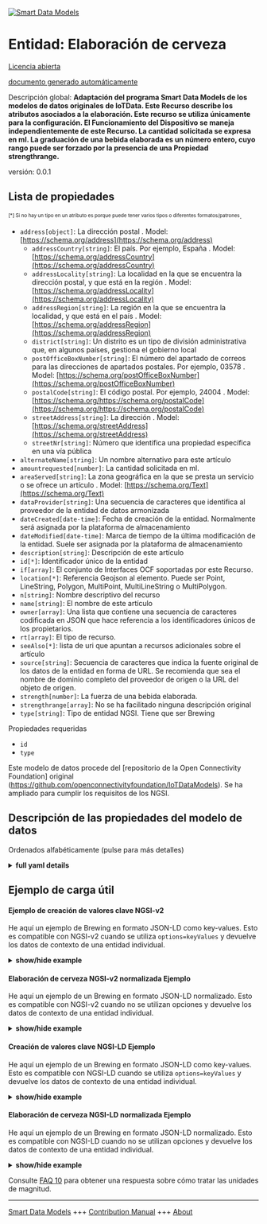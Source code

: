 <!-- 10-Header -->    
[![Smart Data Models](https://smartdatamodels.org/wp-content/uploads/2022/01/SmartDataModels_logo.png "Logo")](https://smartdatamodels.org)    
Entidad: Elaboración de cerveza    
===============================<!-- /10-Header -->    
<!-- 15-License -->    
[Licencia abierta](https://github.com/smart-data-models//dataModel.OCF/blob/master/Brewing/LICENSE.md)    
[documento generado automáticamente](https://docs.google.com/presentation/d/e/2PACX-1vTs-Ng5dIAwkg91oTTUdt8ua7woBXhPnwavZ0FxgR8BsAI_Ek3C5q97Nd94HS8KhP-r_quD4H0fgyt3/pub?start=false&loop=false&delayms=3000#slide=id.gb715ace035_0_60)    
<!-- /15-License -->    
<!-- 20-Description -->    
Descripción global: **Adaptación del programa Smart Data Models de los modelos de datos originales de IoTData. Este Recurso describe los atributos asociados a la elaboración. Este recurso se utiliza únicamente para la configuración. El Funcionamiento del Dispositivo se maneja independientemente de este Recurso. La cantidad solicitada se expresa en ml. La graduación de una bebida elaborada es un número entero, cuyo rango puede ser forzado por la presencia de una Propiedad strengthrange.**    
versión: 0.0.1    
<!-- /20-Description -->    
<!-- 30-PropertiesList -->    
## Lista de propiedades    
<sup><sub>[*] Si no hay un tipo en un atributo es porque puede tener varios tipos o diferentes formatos/patrones</sub></sup>.    
- `address[object]`: La dirección postal  . Model: [https://schema.org/address](https://schema.org/address)	- `addressCountry[string]`: El país. Por ejemplo, España  . Model: [https://schema.org/addressCountry](https://schema.org/addressCountry)    
	- `addressLocality[string]`: La localidad en la que se encuentra la dirección postal, y que está en la región  . Model: [https://schema.org/addressLocality](https://schema.org/addressLocality)    
	- `addressRegion[string]`: La región en la que se encuentra la localidad, y que está en el país  . Model: [https://schema.org/addressRegion](https://schema.org/addressRegion)    
	- `district[string]`: Un distrito es un tipo de división administrativa que, en algunos países, gestiona el gobierno local      
	- `postOfficeBoxNumber[string]`: El número del apartado de correos para las direcciones de apartados postales. Por ejemplo, 03578  . Model: [https://schema.org/postOfficeBoxNumber](https://schema.org/postOfficeBoxNumber)    
	- `postalCode[string]`: El código postal. Por ejemplo, 24004  . Model: [https://schema.org/https://schema.org/postalCode](https://schema.org/https://schema.org/postalCode)    
	- `streetAddress[string]`: La dirección  . Model: [https://schema.org/streetAddress](https://schema.org/streetAddress)    
	- `streetNr[string]`: Número que identifica una propiedad específica en una vía pública      
- `alternateName[string]`: Un nombre alternativo para este artículo  - `amountrequested[number]`: La cantidad solicitada en ml.  - `areaServed[string]`: La zona geográfica en la que se presta un servicio o se ofrece un artículo  . Model: [https://schema.org/Text](https://schema.org/Text)- `dataProvider[string]`: Una secuencia de caracteres que identifica al proveedor de la entidad de datos armonizada  - `dateCreated[date-time]`: Fecha de creación de la entidad. Normalmente será asignada por la plataforma de almacenamiento  - `dateModified[date-time]`: Marca de tiempo de la última modificación de la entidad. Suele ser asignada por la plataforma de almacenamiento  - `description[string]`: Descripción de este artículo  - `id[*]`: Identificador único de la entidad  - `if[array]`: El conjunto de Interfaces OCF soportadas por este Recurso.  - `location[*]`: Referencia Geojson al elemento. Puede ser Point, LineString, Polygon, MultiPoint, MultiLineString o MultiPolygon.  - `n[string]`: Nombre descriptivo del recurso  - `name[string]`: El nombre de este artículo  - `owner[array]`: Una lista que contiene una secuencia de caracteres codificada en JSON que hace referencia a los identificadores únicos de los propietarios.  - `rt[array]`: El tipo de recurso.  - `seeAlso[*]`: lista de uri que apuntan a recursos adicionales sobre el artículo  - `source[string]`: Secuencia de caracteres que indica la fuente original de los datos de la entidad en forma de URL. Se recomienda que sea el nombre de dominio completo del proveedor de origen o la URL del objeto de origen.  - `strength[number]`: La fuerza de una bebida elaborada.  - `strengthrange[array]`: No se ha facilitado ninguna descripción original  - `type[string]`: Tipo de entidad NGSI. Tiene que ser Brewing  <!-- /30-PropertiesList -->    
<!-- 35-RequiredProperties -->    
Propiedades requeridas    
- `id`  - `type`  <!-- /35-RequiredProperties -->    
<!-- 40-RequiredProperties -->    
Este modelo de datos procede del [repositorio de la Open Connectivity Foundation] original (https://github.com/openconnectivityfoundation/IoTDataModels). Se ha ampliado para cumplir los requisitos de los NGSI.    
<!-- /40-RequiredProperties -->    
<!-- 50-DataModelHeader -->    
## Descripción de las propiedades del modelo de datos    
Ordenados alfabéticamente (pulse para más detalles)    
<!-- /50-DataModelHeader -->    
<!-- 60-ModelYaml -->    
<details><summary><strong>full yaml details</strong></summary>      
```yaml    
Brewing:      
  description: 'Smart Data Models Program adaptation of the original IoTData data Models. This Resource describes the attributes associated with brewing. This resource is used for configuration only. The Operation of the Device is handled independently of this Resource. The amount requested is in ml. The strength of a brewed drink is an integer, the range of which may be enforced by the presence of a strengthrange Property.'      
  properties:      
    address:      
      description: The mailing address      
      properties:      
        addressCountry:      
          description: 'The country. For example, Spain'      
          type: string      
          x-ngsi:      
            model: https://schema.org/addressCountry      
            type: Property      
        addressLocality:      
          description: 'The locality in which the street address is, and which is in the region'      
          type: string      
          x-ngsi:      
            model: https://schema.org/addressLocality      
            type: Property      
        addressRegion:      
          description: 'The region in which the locality is, and which is in the country'      
          type: string      
          x-ngsi:      
            model: https://schema.org/addressRegion      
            type: Property      
        district:      
          description: 'A district is a type of administrative division that, in some countries, is managed by the local government'      
          type: string      
          x-ngsi:      
            type: Property      
        postOfficeBoxNumber:      
          description: 'The post office box number for PO box addresses. For example, 03578'      
          type: string      
          x-ngsi:      
            model: https://schema.org/postOfficeBoxNumber      
            type: Property      
        postalCode:      
          description: 'The postal code. For example, 24004'      
          type: string      
          x-ngsi:      
            model: https://schema.org/https://schema.org/postalCode      
            type: Property      
        streetAddress:      
          description: The street address      
          type: string      
          x-ngsi:      
            model: https://schema.org/streetAddress      
            type: Property      
        streetNr:      
          description: Number identifying a specific property on a public street      
          type: string      
          x-ngsi:      
            type: Property      
      type: object      
      x-ngsi:      
        model: https://schema.org/address      
        type: Property      
    alternateName:      
      description: An alternative name for this item      
      type: string      
      x-ngsi:      
        type: Property      
    amountrequested:      
      description: The amount requested in ml.      
      type: number      
      x-ngsi:      
        type: Property      
    areaServed:      
      description: The geographic area where a service or offered item is provided      
      type: string      
      x-ngsi:      
        model: https://schema.org/Text      
        type: Property      
    dataProvider:      
      description: A sequence of characters identifying the provider of the harmonised data entity      
      type: string      
      x-ngsi:      
        type: Property      
    dateCreated:      
      description: Entity creation timestamp. This will usually be allocated by the storage platform      
      format: date-time      
      type: string      
      x-ngsi:      
        type: Property      
    dateModified:      
      description: Timestamp of the last modification of the entity. This will usually be allocated by the storage platform      
      format: date-time      
      type: string      
      x-ngsi:      
        type: Property      
    description:      
      description: A description of this item      
      type: string      
      x-ngsi:      
        type: Property      
    id:      
      anyOf:      
        - description: Identifier format of any NGSI entity      
          maxLength: 256      
          minLength: 1      
          pattern: ^[\w\-\.\{\}\$\+\*\[\]`|~^@!,:\\]+$      
          type: string      
          x-ngsi:      
            type: Property      
        - description: Identifier format of any NGSI entity      
          format: uri      
          type: string      
          x-ngsi:      
            type: Property      
      description: Unique identifier of the entity      
      x-ngsi:      
        type: Property      
    if:      
      description: The OCF Interface set supported by this Resource.      
      items:      
        enum:      
          - oic.if.rw      
          - oic.if.baseline      
        type: string      
      minItems: 2      
      readOnly: true      
      type: array      
      uniqueItems: true      
      x-ngsi:      
        type: Property      
    location:      
      description: 'Geojson reference to the item. It can be Point, LineString, Polygon, MultiPoint, MultiLineString or MultiPolygon'      
      oneOf:      
        - description: Geojson reference to the item. Point      
          properties:      
            bbox:      
              items:      
                type: number      
              minItems: 4      
              type: array      
            coordinates:      
              items:      
                type: number      
              minItems: 2      
              type: array      
            type:      
              enum:      
                - Point      
              type: string      
          required:      
            - type      
            - coordinates      
          title: GeoJSON Point      
          type: object      
          x-ngsi:      
            type: GeoProperty      
        - description: Geojson reference to the item. LineString      
          properties:      
            bbox:      
              items:      
                type: number      
              minItems: 4      
              type: array      
            coordinates:      
              items:      
                items:      
                  type: number      
                minItems: 2      
                type: array      
              minItems: 2      
              type: array      
            type:      
              enum:      
                - LineString      
              type: string      
          required:      
            - type      
            - coordinates      
          title: GeoJSON LineString      
          type: object      
          x-ngsi:      
            type: GeoProperty      
        - description: Geojson reference to the item. Polygon      
          properties:      
            bbox:      
              items:      
                type: number      
              minItems: 4      
              type: array      
            coordinates:      
              items:      
                items:      
                  items:      
                    type: number      
                  minItems: 2      
                  type: array      
                minItems: 4      
                type: array      
              type: array      
            type:      
              enum:      
                - Polygon      
              type: string      
          required:      
            - type      
            - coordinates      
          title: GeoJSON Polygon      
          type: object      
          x-ngsi:      
            type: GeoProperty      
        - description: Geojson reference to the item. MultiPoint      
          properties:      
            bbox:      
              items:      
                type: number      
              minItems: 4      
              type: array      
            coordinates:      
              items:      
                items:      
                  type: number      
                minItems: 2      
                type: array      
              type: array      
            type:      
              enum:      
                - MultiPoint      
              type: string      
          required:      
            - type      
            - coordinates      
          title: GeoJSON MultiPoint      
          type: object      
          x-ngsi:      
            type: GeoProperty      
        - description: Geojson reference to the item. MultiLineString      
          properties:      
            bbox:      
              items:      
                type: number      
              minItems: 4      
              type: array      
            coordinates:      
              items:      
                items:      
                  items:      
                    type: number      
                  minItems: 2      
                  type: array      
                minItems: 2      
                type: array      
              type: array      
            type:      
              enum:      
                - MultiLineString      
              type: string      
          required:      
            - type      
            - coordinates      
          title: GeoJSON MultiLineString      
          type: object      
          x-ngsi:      
            type: GeoProperty      
        - description: Geojson reference to the item. MultiLineString      
          properties:      
            bbox:      
              items:      
                type: number      
              minItems: 4      
              type: array      
            coordinates:      
              items:      
                items:      
                  items:      
                    items:      
                      type: number      
                    minItems: 2      
                    type: array      
                  minItems: 4      
                  type: array      
                type: array      
              type: array      
            type:      
              enum:      
                - MultiPolygon      
              type: string      
          required:      
            - type      
            - coordinates      
          title: GeoJSON MultiPolygon      
          type: object      
          x-ngsi:      
            type: GeoProperty      
      x-ngsi:      
        type: GeoProperty      
    n:      
      description: Friendly name of the Resource      
      maxLength: 64      
      readOnly: true      
      type: string      
      x-ngsi:      
        type: Property      
    name:      
      description: The name of this item      
      type: string      
      x-ngsi:      
        type: Property      
    owner:      
      description: A List containing a JSON encoded sequence of characters referencing the unique Ids of the owner(s)      
      items:      
        anyOf:      
          - description: Identifier format of any NGSI entity      
            maxLength: 256      
            minLength: 1      
            pattern: ^[\w\-\.\{\}\$\+\*\[\]`|~^@!,:\\]+$      
            type: string      
            x-ngsi:      
              type: Property      
          - description: Identifier format of any NGSI entity      
            format: uri      
            type: string      
            x-ngsi:      
              type: Property      
        description: Unique identifier of the entity      
        x-ngsi:      
          type: Property      
      type: array      
      x-ngsi:      
        type: Property      
    rt:      
      description: The Resource Type.      
      items:      
        enum:      
          - oic.r.brewing      
        maxLength: 64      
        type: string      
      minItems: 1      
      readOnly: true      
      type: array      
      uniqueItems: true      
      x-ngsi:      
        type: Property      
    seeAlso:      
      description: list of uri pointing to additional resources about the item      
      oneOf:      
        - items:      
            format: uri      
            type: string      
          minItems: 1      
          type: array      
        - format: uri      
          type: string      
      x-ngsi:      
        type: Property      
    source:      
      description: 'A sequence of characters giving the original source of the entity data as a URL. Recommended to be the fully qualified domain name of the source provider, or the URL to the source object'      
      type: string      
      x-ngsi:      
        type: Property      
    strength:      
      description: The strength of a brewed drink.      
      type: number      
      x-ngsi:      
        type: Property      
    strengthrange:      
      description: No original description has been provided      
      items:      
        type: integer      
      maxItems: 2      
      minItems: 2      
      readOnly: true      
      type: array      
      x-ngsi:      
        type: Property      
    type:      
      description: NGSI entity type. It has to be Brewing      
      enum:      
        - Brewing      
      type: string      
      x-ngsi:      
        type: Property      
  required:      
    - id      
    - type      
  type: object      
  x-derived-from: https://github.com/OpenInterConnect/IoTDataModels/blob/master/BrewingResURI.swagger.json      
  x-disclaimer: 'Redistribution and use in source and binary forms, with or without modification, are permitted  provided that the license conditions are met. Copyleft (c) 2022 Contributors to Smart Data Models Program'      
  x-license-url: https://github.com/smart-data-models/dataModel.OCF/blob/master/Brewing/LICENSE.md      
  x-model-schema: https://smart-data-models.github.io/dataModel.IoTDataModels/Brewing/schema.json      
  x-model-tags: OCF      
  x-version: 0.0.1      
```    
</details>      
<!-- /60-ModelYaml -->    
<!-- 70-MiddleNotes -->    
<!-- /70-MiddleNotes -->    
<!-- 80-Examples -->    
## Ejemplo de carga útil    
#### Ejemplo de creación de valores clave NGSI-v2    
He aquí un ejemplo de Brewing en formato JSON-LD como key-values. Esto es compatible con NGSI-v2 cuando se utiliza `options=keyValues` y devuelve los datos de contexto de una entidad individual.    
<details><summary><strong>show/hide example</strong></summary>      
```json  
{  
  "id": "urn:ngsi-ld:Brewing:id:KDFR:89676246",  
  "dateCreated": "1992-05-27T01:18:11Z",  
  "dateModified": "2005-10-21T21:45:17Z",  
  "source": "Level region position doctor course baby. Ins",  
  "name": "Coach that contain anything. General degree development share budget no rest.",  
  "alternateName": "Blue call else. Common exist gas meet remember practice. Current consider great oft",  
  "description": "Three leave one ",  
  "dataProvider": "Such line indicate name spring sound owner. Democrat serve require race easy. Forward despite almost degree writer I.",  
  "owner": [  
    "urn:ngsi-ld:Brewing:items:TGFP:59470885",  
    "urn:ngsi-ld:Brewing:items:VWXB:85884090"  
  ],  
  "seeAlso": [  
    "urn:ngsi-ld:Brewing:items:NZZV:04049473"  
  ],  
  "location": {  
    "type": "Point",  
    "coordinates": [  
      -49.2406165,  
      12.948621  
    ]  
  },  
  "address": {  
    "streetAddress": "Soldier born travel must. Despite rich shake record story. Reduce arm pull.",  
    "addressLocality": "Capital whose task task sometimes",  
    "addressRegion": "Blood machine feeling. Population store look safe environment toward.",  
    "addressCountry": "Increase others try trip kind. Are",  
    "postalCode": "Term material week gun understand ",  
    "postOfficeBoxNumber": "West song expect hope hit. Sense even soon build great large nation. Necessary method side take member increase owner may.",  
    "streetNr": "Own trade already read. Until wo",  
    "district": "Focus area"  
  },  
  "areaServed": "Station language team argue. Conference member media security cultural shoulder data. Region your exactly scene three or",  
  "rt": [  
    "oic.r.brewing"  
  ],  
  "strength": 864,  
  "amountrequested": 864,  
  "strengthrange": [  
    864,  
    864  
  ],  
  "n": "American whole magazine truth stop whose. On traditional ",  
  "if": [  
    "oic.if.rw",  
    "oic.if.baseline"  
  ],  
  "type": "Brewing"  
}  
```  
</details>    
#### Elaboración de cerveza NGSI-v2 normalizada Ejemplo    
He aquí un ejemplo de un Brewing en formato JSON-LD normalizado. Esto es compatible con NGSI-v2 cuando no se utilizan opciones y devuelve los datos de contexto de una entidad individual.    
<details><summary><strong>show/hide example</strong></summary>      
```json  
{  
  "id": "urn:ngsi-ld:Brewing:id:KDFR:89676246",  
  "dateCreated": {  
    "type": "DateTime",  
    "value": "1992-05-27T01:18:11Z"  
  },  
  "dateModified": {  
    "type": "DateTime",  
    "value": "2005-10-21T21:45:17Z"  
  },  
  "source": {  
    "type": "Text",  
    "value": "Level region position doctor course baby. Ins"  
  },  
  "name": {  
    "type": "Text",  
    "value": "Coach that contain anything. General degree development share budget no rest."  
  },  
  "alternateName": {  
    "type": "Text",  
    "value": "Blue call else. Common exist gas meet remember practice. Current consider great oft"  
  },  
  "description": {  
    "type": "Text",  
    "value": "Three leave one "  
  },  
  "dataProvider": {  
    "type": "Text",  
    "value": "Such line indicate name spring sound owner. Democrat serve require race easy. Forward despite almost degree writer I."  
  },  
  "owner": {  
    "type": "StructuredValue",  
    "value": [  
      "urn:ngsi-ld:Brewing:items:TGFP:59470885",  
      "urn:ngsi-ld:Brewing:items:VWXB:85884090"  
    ]  
  },  
  "seeAlso": {  
    "type": "StructuredValue",  
    "value": [  
      "urn:ngsi-ld:Brewing:items:NZZV:04049473"  
    ]  
  },  
  "location": {  
    "type": "geo:json",  
    "value": {  
      "type": "Point",  
      "coordinates": [  
        -49.2406165,  
        12.948621  
      ]  
    }  
  },  
  "address": {  
    "type": "StructuredValue",  
    "value": {  
      "streetAddress": "Soldier born travel must. Despite rich shake record story. Reduce arm pull.",  
      "addressLocality": "Capital whose task task sometimes",  
      "addressRegion": "Blood machine feeling. Population store look safe environment toward.",  
      "addressCountry": "Increase others try trip kind. Are",  
      "postalCode": "Term material week gun understand ",  
      "postOfficeBoxNumber": "West song expect hope hit. Sense even soon build great large nation. Necessary method side take member increase owner may.",  
      "streetNr": "Own trade already read. Until wo",  
      "district": "Focus area"  
    }  
  },  
  "areaServed": {  
    "type": "Text",  
    "value": "Station language team argue. Conference member media security cultural shoulder data. Region your exactly scene three or"  
  },  
  "rt": {  
    "type": "StructuredValue",  
    "value": [  
      "oic.r.brewing"  
    ]  
  },  
  "strength": {  
    "type": "Number",  
    "value": 864  
  },  
  "amountrequested": {  
    "type": "Number",  
    "value": 864  
  },  
  "strengthrange": {  
    "type": "StructuredValue",  
    "value": [  
      864,  
      864  
    ]  
  },  
  "n": {  
    "type": "Text",  
    "value": "American whole magazine truth stop whose. On traditional "  
  },  
  "if": {  
    "type": "StructuredValue",  
    "value": [  
      "oic.if.rw",  
      "oic.if.baseline"  
    ]  
  },  
  "type": "Brewing"  
}  
```  
</details>    
#### Creación de valores clave NGSI-LD Ejemplo    
He aquí un ejemplo de un Brewing en formato JSON-LD como key-values. Esto es compatible con NGSI-LD cuando se utiliza `options=keyValues` y devuelve los datos de contexto de una entidad individual.    
<details><summary><strong>show/hide example</strong></summary>      
```json  
{  
  "id": "urn:ngsi-ld:Brewing:id:KDFR:89676246",  
  "dateCreated": "1992-05-27T01:18:11Z",  
  "dateModified": "2005-10-21T21:45:17Z",  
  "source": "Level region position doctor course baby. Ins",  
  "name": "Coach that contain anything. General degree development share budget no rest.",  
  "alternateName": "Blue call else. Common exist gas meet remember practice. Current consider great oft",  
  "description": "Three leave one ",  
  "dataProvider": "Such line indicate name spring sound owner. Democrat serve require race easy. Forward despite almost degree writer I.",  
  "owner": [  
    "urn:ngsi-ld:Brewing:items:TGFP:59470885",  
    "urn:ngsi-ld:Brewing:items:VWXB:85884090"  
  ],  
  "seeAlso": [  
    "urn:ngsi-ld:Brewing:items:NZZV:04049473"  
  ],  
  "location": {  
    "type": "Point",  
    "coordinates": [  
      -49.2406165,  
      12.948621  
    ]  
  },  
  "address": {  
    "streetAddress": "Soldier born travel must. Despite rich shake record story. Reduce arm pull.",  
    "addressLocality": "Capital whose task task sometimes",  
    "addressRegion": "Blood machine feeling. Population store look safe environment toward.",  
    "addressCountry": "Increase others try trip kind. Are",  
    "postalCode": "Term material week gun understand ",  
    "postOfficeBoxNumber": "West song expect hope hit. Sense even soon build great large nation. Necessary method side take member increase owner may.",  
    "streetNr": "Own trade already read. Until wo",  
    "district": "Focus area"  
  },  
  "areaServed": "Station language team argue. Conference member media security cultural shoulder data. Region your exactly scene three or",  
  "rt": [  
    "oic.r.brewing"  
  ],  
  "strength": 864,  
  "amountrequested": 864,  
  "strengthrange": [  
    864,  
    864  
  ],  
  "n": "American whole magazine truth stop whose. On traditional ",  
  "if": [  
    "oic.if.rw",  
    "oic.if.baseline"  
  ],  
  "type": "Brewing",  
  "@context": [  
    "https://smartdatamodels.org/context.jsonld"  
  ]  
}  
```  
</details>    
#### Elaboración de cerveza NGSI-LD normalizada Ejemplo    
He aquí un ejemplo de un Brewing en formato JSON-LD normalizado. Esto es compatible con NGSI-LD cuando no se utilizan opciones y devuelve los datos de contexto de una entidad individual.    
<details><summary><strong>show/hide example</strong></summary>      
```json  
{  
    "id": "urn:ngsi-ld:Brewing:id:KDFR:89676246",  
    "dateCreated": {  
        "type": "Property",  
        "value": {  
            "@type": "DateTime",  
            "@value": "1992-05-27T01:18:11Z"  
        }  
    },  
    "dateModified": {  
        "type": "Property",  
        "value": {  
            "@type": "DateTime",  
            "@value": "2005-10-21T21:45:17Z"  
        }  
    },  
    "source": {  
        "type": "Property",  
        "value": "Level region position doctor course baby. Ins"  
    },  
    "name": {  
        "type": "Property",  
        "value": "Coach that contain anything. General degree development share budget no rest."  
    },  
    "alternateName": {  
        "type": "Property",  
        "value": "Blue call else. Common exist gas meet remember practice. Current consider great oft"  
    },  
    "description": {  
        "type": "Property",  
        "value": "Three leave one "  
    },  
    "dataProvider": {  
        "type": "Property",  
        "value": "Such line indicate name spring sound owner. Democrat serve require race easy. Forward despite almost degree writer I."  
    },  
    "owner": {  
        "type": "Property",  
        "value": [  
            "urn:ngsi-ld:Brewing:items:TGFP:59470885",  
            "urn:ngsi-ld:Brewing:items:VWXB:85884090"  
        ]  
    },  
    "seeAlso": {  
        "type": "Property",  
        "value": [  
            "urn:ngsi-ld:Brewing:items:NZZV:04049473"  
        ]  
    },  
    "location": {  
        "type": "GeoProperty",  
        "value": {  
            "type": "Point",  
            "coordinates": [  
                -49.2406165,  
                12.948621  
            ]  
        }  
    },  
    "address": {  
        "type": "Property",  
        "value": {  
            "streetAddress": "Soldier born travel must. Despite rich shake record story. Reduce arm pull.",  
            "addressLocality": "Capital whose task task sometimes",  
            "addressRegion": "Blood machine feeling. Population store look safe environment toward.",  
            "addressCountry": "Increase others try trip kind. Are",  
            "postalCode": "Term material week gun understand ",  
            "postOfficeBoxNumber": "West song expect hope hit. Sense even soon build great large nation. Necessary method side take member increase owner may.",  
            "streetNr": "Own trade already read. Until wo",  
            "district": "Focus area"  
        }  
    },  
    "areaServed": {  
        "type": "Property",  
        "value": "Station language team argue. Conference member media security cultural shoulder data. Region your exactly scene three or"  
    },  
    "rt": {  
        "type": "Property",  
        "value": [  
            "oic.r.brewing"  
        ]  
    },  
    "strength": {  
        "type": "Property",  
        "value": 864  
    },  
    "amountrequested": {  
        "type": "Property",  
        "value": 864  
    },  
    "strengthrange": {  
        "type": "Property",  
        "value": [  
            864,  
            864  
        ]  
    },  
    "n": {  
        "type": "Property",  
        "value": "American whole magazine truth stop whose. On traditional "  
    },  
    "if": {  
        "type": "Property",  
        "value": [  
            "oic.if.rw",  
            "oic.if.baseline"  
        ]  
    },  
    "type": "Brewing",  
    "@context": [  
        "https://smartdatamodels.org/context.jsonld"  
    ]  
}  
```  
</details><!-- /80-Examples -->    
<!-- 90-FooterNotes -->    
<!-- /90-FooterNotes -->    
<!-- 95-Units -->    
Consulte [FAQ 10](https://smartdatamodels.org/index.php/faqs/) para obtener una respuesta sobre cómo tratar las unidades de magnitud.    
<!-- /95-Units -->    
<!-- 97-LastFooter -->    
---    
[Smart Data Models](https://smartdatamodels.org) +++ [Contribution Manual](https://bit.ly/contribution_manual) +++ [About](https://bit.ly/Introduction_SDM)<!-- /97-LastFooter -->    
